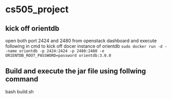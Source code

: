 # cs505_project


## kick off orientdb

open both port 2424 and 2480 from openstack dashboard and execute following in cmd to kick off docer instance of orientdb
`sudo docker run -d --name orientdb -p 2424:2424 -p 2480:2480 -e ORIENTDB_ROOT_PASSWORD=password orientdb:3.0.0`

## Build and execute the jar file using follwing command
bash build.sh


